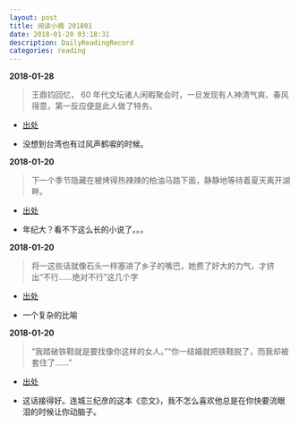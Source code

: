 ```yaml
---
layout: post
title: 阅读小摘 201801
date: 2018-01-20 03:18:31
description: DailyReadingRecord
categories: reading
---
```



**2018-01-28**

>王鼎钧回忆， 60 年代文坛诸人闲暇聚会时，一旦发现有人神清气爽、春风得意，第一反应便是此人做了特务。

* [出处](https://www.amazon.cn/dp/B07917P3KP/)

* 没想到台湾也有过风声鹤唳的时候。



**2018-01-20**

>下一个季节隐藏在被烤得热辣辣的柏油马路下面，静静地等待着夏天离开湖畔。

* [出处](https://book.douban.com/subject/26431623/)

* 年纪大？看不下这么长的小说了。。。



**2018-01-20**

>将一这些话就像石头一样塞进了乡子的嘴巴，她费了好大的力气，才挤出“不行……绝对不行”这几个字

* [出处](https://book.douban.com/subject/6731202/)

* 一个复杂的比喻



**2018-01-20**

>“我踏破铁鞋就是要找像你这样的女人。”“你一结婚就把铁鞋脱了，而我却被套住了……”

* [出处](https://book.douban.com/subject/6731202/)

* 这话接得好。连城三纪彦的这本《恋文》，我不怎么喜欢他总是在你快要流眼泪的时候让你动脑子。


